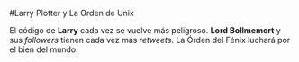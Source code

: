 #Larry Plotter y La Orden de Unix

El código de **Larry** cada vez se vuelve más peligroso.
**Lord Bollmemort** y sus *followers* tienen cada vez más *retweets*.
La Órden del Fénix luchará por el bien del mundo.